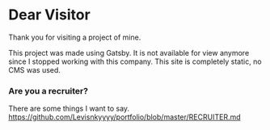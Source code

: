 # Dear Visitor
Thank you for visiting a project of mine. 

This project was made using Gatsby. It is not available for view anymore since I stopped working with this company. 
This site is completely static, no CMS was used.

### Are you a recruiter?
There are some things I want to say.
https://github.com/Levisnkyyyy/portfolio/blob/master/RECRUITER.md
